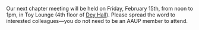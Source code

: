 Our next chapter meeting will be held on Friday, February 15th, from noon to 1pm, in Toy Lounge (4th floor of [Dey Hall](https://map.concept3d.com/?id=111#!m/104740)). Please spread the word to interested colleagues—you do not need to be an AAUP member to attend.
